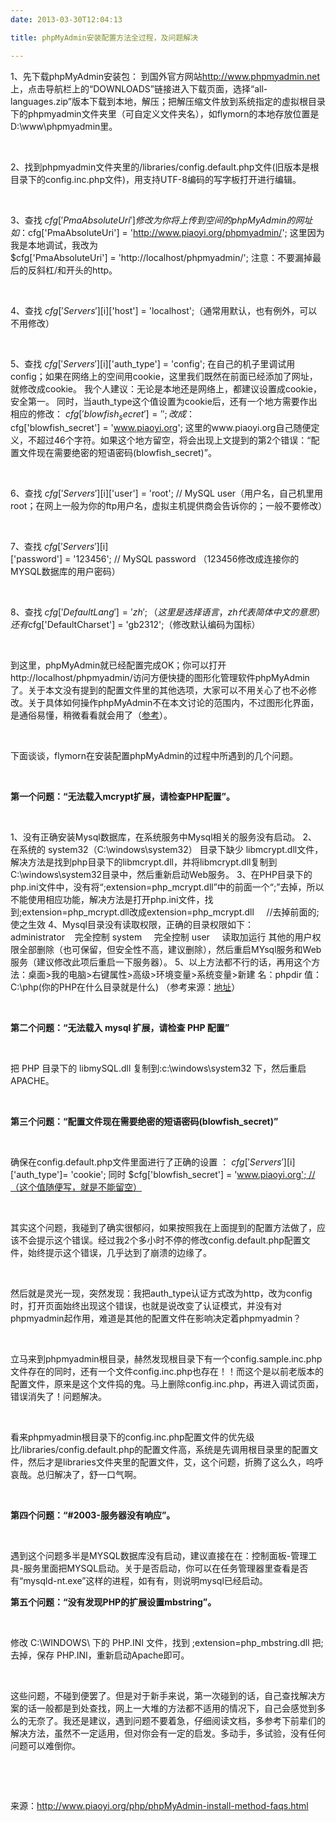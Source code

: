```yaml
---
date: 2013-03-30T12:04:13

title: phpMyAdmin安装配置方法全过程，及问题解决

---
```


1、先下载phpMyAdmin安装包：
到国外官方网站<a href="http://www.phpmyadmin.net/" target="_blank">http://www.phpmyadmin.net</a>上，点击导航栏上的“DOWNLOADS”链接进入下载页面，选择“all-languages.zip”版本下载到本地，解压；把解压缩文件放到系统指定的虚拟根目录下的phpmyadmin文件夹里（可自定义文件夹名），如flymorn的本地存放位置是D:\www\phpmyadmin里。

&nbsp;

2、找到phpmyadmin文件夹里的/libraries/config.default.php文件(旧版本是根目录下的config.inc.php文件)，用支持UTF-8编码的写字板打开进行编辑。

&nbsp;

3、查找 $cfg['PmaAbsoluteUri']
修改为你将上传到空间的phpMyAdmin的网址
如：$cfg['PmaAbsoluteUri'] = 'http://www.piaoyi.org/phpmyadmin/';
这里因为我是本地调试，我改为$cfg['PmaAbsoluteUri'] = 'http://localhost/phpmyadmin/';
注意：不要漏掉最后的反斜杠/和开头的http。

&nbsp;

4、查找 $cfg['Servers'][$i]['host'] = 'localhost';（通常用默认，也有例外，可以不用修改）

&nbsp;

5、查找 $cfg['Servers'][$i]['auth_type'] = 'config';
在自己的机子里调试用config；如果在网络上的空间用cookie，这里我们既然在前面已经添加了网址，就修改成cookie。
我个人建议：无论是本地还是网络上，都建议设置成cookie，安全第一。
同时，当auth_type这个值设置为cookie后，还有一个地方需要作出相应的修改：
$cfg['blowfish_secret'] = '';
改成：$cfg['blowfish_secret'] = 'www.piaoyi.org';
这里的www.piaoyi.org自己随便定义，不超过46个字符。如果这个地方留空，将会出现上文提到的第2个错误：“配置文件现在需要绝密的短语密码(blowfish_secret)”。

&nbsp;

6、查找 $cfg['Servers'][$i]['user'] = 'root'; // MySQL user（用户名，自己机里用root；在网上一般为你的ftp用户名，虚拟主机提供商会告诉你的；一般不要修改）

&nbsp;

7、查找 $cfg['Servers'][$i]['password'] = '123456'; // MySQL password （123456修改成连接你的MYSQL数据库的用户密码）

&nbsp;

8、查找 $cfg['DefaultLang'] = 'zh'; （这里是选择语言，zh代表简体中文的意思） 还有 $cfg['DefaultCharset'] = 'gb2312';（修改默认编码为国标）

&nbsp;

到这里，phpMyAdmin就已经配置完成OK；你可以打开http://localhost/phpmyadmin/访问方便快捷的图形化管理软件phpMyAdmin了。关于本文没有提到的配置文件里的其他选项，大家可以不用关心了也不必修改。关于具体如何操作phpMyAdmin不在本文讨论的范围内，不过图形化界面，是通俗易懂，稍微看看就会用了（<a href="http://www.jacro.cn/archives/2007/20858.html" target="_blank">参考</a>）。

&nbsp;

下面谈谈，flymorn在安装配置phpMyAdmin的过程中所遇到的几个问题。

&nbsp;

<strong>第一个问题：“无法载入mcrypt扩展，请检查PHP配置”。</strong>

&nbsp;

1、没有正确安装Mysql数据库，在系统服务中Mysql相关的服务没有启动。
2、在系统的 system32（C:\windows\system32） 目录下缺少 libmcrypt.dll文件，解决方法是找到php目录下的libmcrypt.dll，并将libmcrypt.dll复制到C:\windows\system32目录中，然后重新启动Web服务。
3、在PHP目录下的php.ini文件中，没有将“;extension=php_mcrypt.dll”中的前面一个“;”去掉，所以不能使用相应功能，解决方法是打开php.ini文件，找到;extension=php_mcrypt.dll改成extension=php_mcrypt.dll     //去掉前面的;使之生效
4、Mysql目录没有读取权限，正确的目录权限如下：
administrator    完全控制
system     完全控制
user     读取加运行
其他的用户权限全部删除（也可保留，但安全性不高，建议删除），然后重启MYsql服务和Web服务（建议修改此项后重启一下服务器）。
5、以上方法都不行的话，再用这个方法：桌面&gt;我的电脑&gt;右键属性&gt;高级&gt;环境变量&gt;系统变量&gt;新建
名：phpdir
值：C:\php(你的PHP在什么目录就是什么)
（参考来源：<a href="http://www.phperz.com/html/PHPjichubiancheng/xinshouzhuanqu/20080103/587.html" target="_blank">地址</a>）

&nbsp;

<strong>第二个问题：“无法载入 mysql 扩展，请检查 PHP 配置”</strong>

&nbsp;

把 PHP 目录下的 libmySQL.dll 复制到:c:\windows\system32 下，然后重启APACHE。

&nbsp;

<strong>第三个问题：“配置文件现在需要绝密的短语密码(blowfish_secret)”</strong>

&nbsp;

确保在config.default.php文件里面进行了正确的设置 ：
$cfg['Servers'][$i]['auth_type']= 'cookie';
同时
$cfg['blowfish_secret'] = 'www.piaoyi.org'; //（这个值随便写，就是不能留空）

&nbsp;

其实这个问题，我碰到了确实很郁闷，如果按照我在上面提到的配置方法做了，应该不会提示这个错误。经过我2个多小时不停的修改config.default.php配置文件，始终提示这个错误，几乎达到了崩溃的边缘了。

&nbsp;

然后就是灵光一现，突然发现：我把auth_type认证方式改为http，改为config时，打开页面始终出现这个错误，也就是说改变了认证模式，并没有对phpmyadmin起作用，难道是其他的配置文件在影响决定着phpmyadmin？

&nbsp;

立马来到phpmyadmin根目录，赫然发现根目录下有一个config.sample.inc.php文件存在的同时，还有一个文件config.inc.php也存在！！而这个是以前老版本的配置文件，原来是这个文件捣的鬼。马上删除config.inc.php，再进入调试页面，错误消失了！问题解决。

&nbsp;

看来phpmyadmin根目录下的config.inc.php配置文件的优先级比/libraries/config.default.php的配置文件高，系统是先调用根目录里的配置文件，然后才是libraries文件夹里的配置文件，艾，这个问题，折腾了这么久，呜呼哀哉。总归解决了，舒一口气啊。

&nbsp;

<strong>第四个问题：“#2003-服务器没有响应”。</strong>

&nbsp;

遇到这个问题多半是MYSQL数据库没有启动，建议直接在在：控制面板-管理工具-服务里面把MYSQL启动。关于是否启动，你可以在任务管理器里查看是否有“mysqld-nt.exe”这样的进程，如有有，则说明mysql已经启动。

<strong>第五个问题：“没有发现PHP的扩展设置mbstring”。</strong>

&nbsp;

修改 C:\WINDOWS\ 下的 PHP.INI 文件，找到 ;extension=php_mbstring.dll 把;去掉，保存 PHP.INI，重新启动Apache即可。

&nbsp;

这些问题，不碰到便罢了。但是对于新手来说，第一次碰到的话，自己查找解决方案的话一般都是到处查找，网上一大堆的方法都不适用的情况下，自己会感觉到多么的无奈了。我还是建议，遇到问题不要着急，仔细阅读文档，多参考下前辈们的解决方法，虽然不一定适用，但对你会有一定的启发。多动手，多试验，没有任何问题可以难倒你。

&nbsp;

&nbsp;

来源：http://www.piaoyi.org/php/phpMyAdmin-install-method-faqs.html
